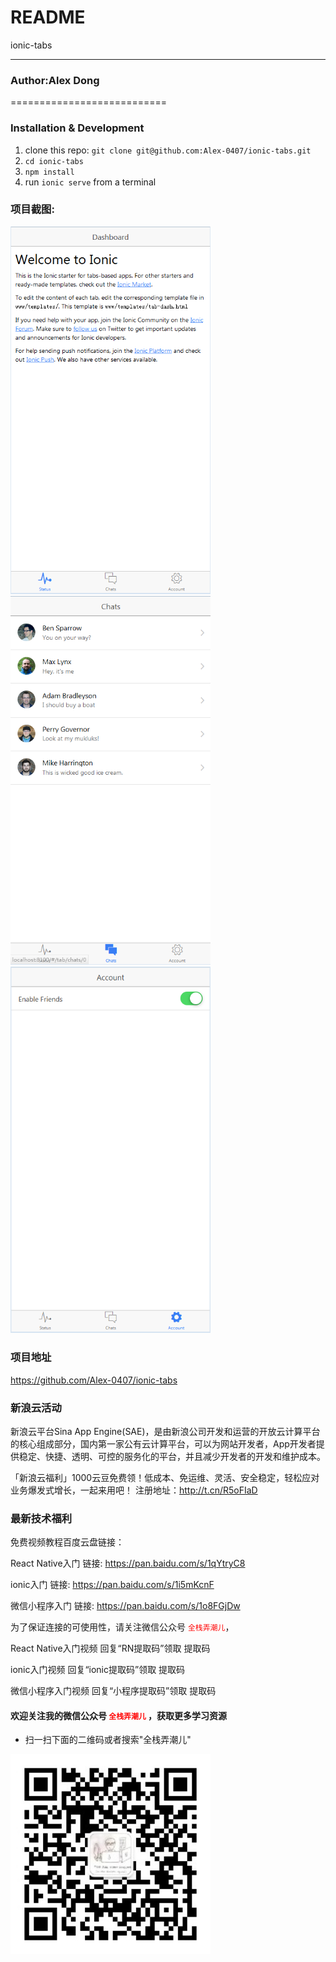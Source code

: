 README
===========================
ionic-tabs

****
### Author:Alex Dong

===========================

### Installation & Development

1. clone this repo: `git clone git@github.com:Alex-0407/ionic-tabs.git`
2. `cd ionic-tabs`
3. `npm install`
4. run `ionic serve` from a terminal

### 项目截图:

<img src="https://github.com/Alex-0407/ionic-tabs/blob/master/www/img/1.PNG" width="320px" style="display:inline;">
    
<img src="https://github.com/Alex-0407/ionic-tabs/blob/master/www/img/2.PNG" width="320px" style="display:inline;">

<img src="https://github.com/Alex-0407/ionic-tabs/blob/master/www/img/3.PNG" width="320px" style="display:inline;">

### 项目地址
https://github.com/Alex-0407/ionic-tabs

### 新浪云活动

新浪云平台Sina App Engine(SAE)，是由新浪公司开发和运营的开放云计算平台的核心组成部分，国内第一家公有云计算平台，可以为网站开发者，App开发者提供稳定、快捷、透明、可控的服务化的平台，并且减少开发者的开发和维护成本。

「新浪云福利」1000云豆免费领！低成本、免运维、灵活、安全稳定，轻松应对业务爆发式增长，一起来用吧！ 注册地址：http://t.cn/R5oFIaD


### 最新技术福利

免费视频教程百度云盘链接：

React Native入门  链接: https://pan.baidu.com/s/1qYtryC8

ionic入门  链接: https://pan.baidu.com/s/1i5mKcnF

微信小程序入门  链接: https://pan.baidu.com/s/1o8FGjDw

为了保证连接的可使用性，请关注微信公众号 <font color=red>`全栈弄潮儿`</font>，

React Native入门视频 回复“RN提取码”领取 提取码

ionic入门视频 回复“ionic提取码”领取 提取码

微信小程序入门视频 回复“小程序提取码”领取 提取码


#### 欢迎关注我的微信公众号 <font color=red face="黑体">`全栈弄潮儿`</font> ，获取更多学习资源

* 扫一扫下面的二维码或者搜索"全栈弄潮儿"

<img src="https://github.com/Alex-0407/sinacloud-node/blob/master/fullstack-8cm.jpg" width="320px" style="display:inline;">
